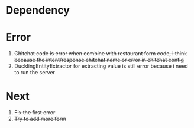 # Dependency

# Error
1. ~~Chitchat code is error when combine with restaurant form code, i think because the intent/response chitchat name or error in chitchat config~~
2. DucklingEntityExtractor for extracting value is still error because i need to run the server 

# Next
1. ~~Fix the first error~~
2. ~~Try to add more form~~